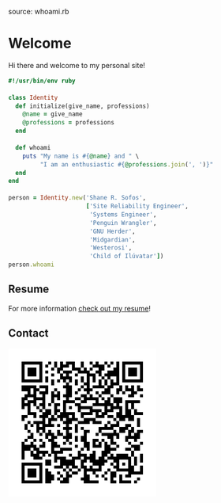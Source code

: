 source: whoami.rb

Welcome
=======

Hi there and welcome to my personal site!

```ruby
#!/usr/bin/env ruby

class Identity
  def initialize(give_name, professions)
    @name = give_name
    @professions = professions
  end

  def whoami
    puts "My name is #{@name} and " \
         "I am an enthusiastic #{@professions.join(', ')}"
  end
end

person = Identity.new('Shane R. Sofos',
                      ['Site Reliability Engineer',
                       'Systems Engineer',
                       'Penguin Wrangler',
                       'GNU Herder',
                       'Midgardian',
                       'Westerosi',
                       'Child of Ilúvatar'])
person.whoami
```

Resume
------

For more information [check out my resume](./resume/README.md)!

Contact
-------

![QR-Code-Contact](img/qr-pid-contact.png)
